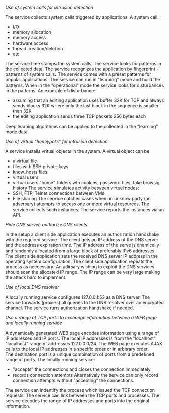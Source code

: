 
*Use of system calls for intrusion detection*

The service collects system calls triggered by applications.  A system call:
  - I/O
  - memory allocation
  - memory access
  - hardware access
  - thread creation/deletion
  - etc

The service time stamps the system calls. The service looks for patterns in the collected data. The service recognizes 
the application by fingerprint - patterns of system calls. The service comes with a preset patterns for popular applications. The service can run in "learning" mode and build the patterns. When in the "operational" mode the service looks for disturbances in the patterns. An example of disturbance: 
  - assuming that an editing application uses buffer 32K for TCP and always sends blocks 32K where only the last block
  in the sequence is smaller than 32K
  - the editing application sends three TCP packets 256 bytes each 

Deep learning algorithms can be applied to the collected in the "learning" mode data.

*Use of virtual "honeypots" for intrusion detection*

A service installs vritual objects in the system. A virtual object can be 
  - a virtual file 
  - files with SSH private keys
  - know_hosts files
  - virtual users
  - virtual users "home" folders wth cookies, password files, fake browsig history
The service simulates activity between virtual nodes:
  - SSH, FTP, Telnet connections between VMs
  - File sharing
The service catches cases when an unknow party (an adversary) attempts to access one or more virtual resources.
The service collects such instances. The service reports the instances via an API.

*Hide DNS server, authorize DNS clients*

In the setup a client side application executes an authorization handshake with the required service. The client gets an IP address of the DNS 
server and the address expiration time. The IP address of the serve is dnamically and randomly allocated from a large block of preferably IPv6 addresses. The client side application sets 
the received DNS server IP address in the operating system configuration. 
The client side application repeats the process as neccessary.
An adirsary wishing to exploit the DNS services should scan the allocated IP range. The IP range can be very large making the attack hard to implement. 

*Use of local DNS resolver*

A locally running service configures 127.0.0.1:53 as a DNS server. The service forwards (proxies) all queries to the DNS resolver over an encrypted channel. The service runs authorization handshake if needed. 

*Use a range of TCP ports to exchange information between a WEB page and locally running service*

A dynamically generated WEB page encodes information using a range of IP addresses and IP ports. The local IP addresses is from the "localhost" 
"localhost" range of addresses 127.0.0.0/24. The WEB page executes AJAX calls to the local IP addresses in a specific order or 
in arbitrary order.  
The destination port is a unique combination of ports from a predefined range of ports. The locally running service:
  - "accepts" the connections and closes the connection immediately 
  - records connection attempts
 Alternatively the service can only record connection attempts without "accepting" the connections.
 
 The service can indentify the process which issued the TCP connection requests. The service can link between the TCP ports and 
 processes. The service decodes the range of IP addresses and ports into the original information.

